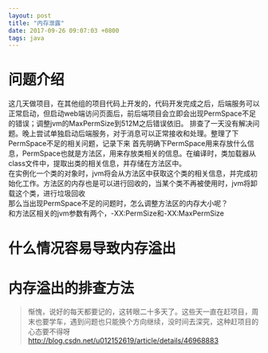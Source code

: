 ```yaml
---
layout: post
title: "内存泄露"
date: 2017-09-26 09:07:03 +0800
tags: java
---
```


# 问题介绍
这几天做项目，在其他组的项目代码上开发的，代码开发完成之后，后端服务可以正常启动，但启动web端访问页面后，前后端项目会立即会出现PermSpace不足的错误；调整jvm的MaxPermSize到512M之后错误依旧。
排查了一天没有解决问题。晚上尝试单独启动后端服务，对于消息可以正常接收和处理。整理了下PermSpace不足的相关问题，记录下来
首先明确下PermSpace用来存放什么信息，PermSpace也就是方法区，用来存放类相关的信息。在编译时，类加载器从class文件中，提取出类的相关信息，并存储在方法区中。  
在实例化一个类的对象时，jvm将会从方法区中获取这个类的相关信息，并完成初始化工作。方法区的内存也是可以进行回收的，当某个类不再被使用时，jvm将卸载这个类，进行垃圾回收  
那么当出现PermSpace不足的问题时，怎么调整方法区的内存大小呢？  
和方法区相关的jvm参数有两个，-XX:PermSize和-XX:MaxPermSize  



# 什么情况容易导致内存溢出


# 内存溢出的排查方法




>惭愧，说好的每天都要记的，这转眼二十多天了。这些天一直在赶项目，周末也要学车，遇到问题也只能换个方向继续，没时间去深究，这种赶项目的心态要不得呀
http://blog.csdn.net/u012152619/article/details/46968883